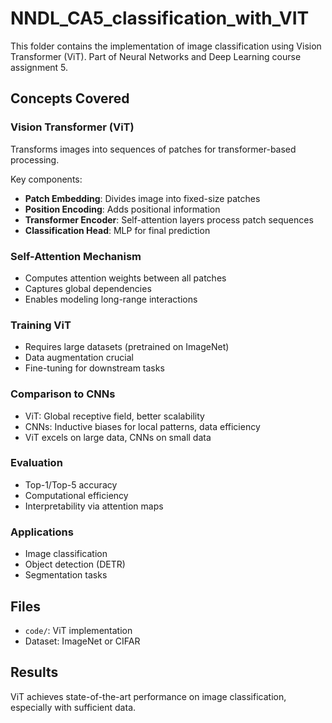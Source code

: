 # NNDL_CA5_classification_with_VIT

This folder contains the implementation of image classification using Vision Transformer (ViT). Part of Neural Networks and Deep Learning course assignment 5.

## Concepts Covered

### Vision Transformer (ViT)

Transforms images into sequences of patches for transformer-based processing.

Key components:

- **Patch Embedding**: Divides image into fixed-size patches
- **Position Encoding**: Adds positional information
- **Transformer Encoder**: Self-attention layers process patch sequences
- **Classification Head**: MLP for final prediction

### Self-Attention Mechanism

- Computes attention weights between all patches
- Captures global dependencies
- Enables modeling long-range interactions

### Training ViT

- Requires large datasets (pretrained on ImageNet)
- Data augmentation crucial
- Fine-tuning for downstream tasks

### Comparison to CNNs

- ViT: Global receptive field, better scalability
- CNNs: Inductive biases for local patterns, data efficiency
- ViT excels on large data, CNNs on small data

### Evaluation

- Top-1/Top-5 accuracy
- Computational efficiency
- Interpretability via attention maps

### Applications

- Image classification
- Object detection (DETR)
- Segmentation tasks

## Files

- `code/`: ViT implementation
- Dataset: ImageNet or CIFAR

## Results

ViT achieves state-of-the-art performance on image classification, especially with sufficient data.
